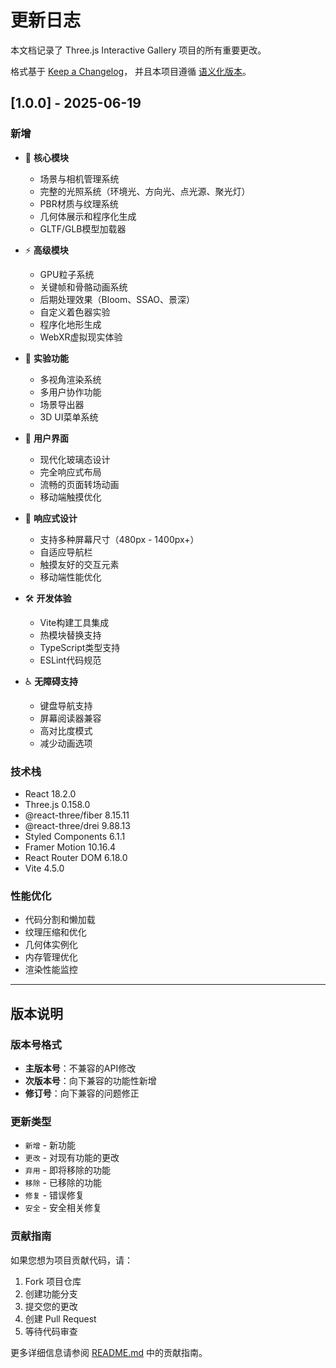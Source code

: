# 更新日志

本文档记录了 Three.js Interactive Gallery 项目的所有重要更改。

格式基于 [Keep a Changelog](https://keepachangelog.com/zh-CN/1.0.0/)，
并且本项目遵循 [语义化版本](https://semver.org/lang/zh-CN/)。


## [1.0.0] - 2025-06-19

### 新增
- 🎯 **核心模块**
  - 场景与相机管理系统
  - 完整的光照系统（环境光、方向光、点光源、聚光灯）
  - PBR材质与纹理系统
  - 几何体展示和程序化生成
  - GLTF/GLB模型加载器

- ⚡ **高级模块**
  - GPU粒子系统
  - 关键帧和骨骼动画系统
  - 后期处理效果（Bloom、SSAO、景深）
  - 自定义着色器实验
  - 程序化地形生成
  - WebXR虚拟现实体验

- 🔬 **实验功能**
  - 多视角渲染系统
  - 多用户协作功能
  - 场景导出器
  - 3D UI菜单系统

- 🎨 **用户界面**
  - 现代化玻璃态设计
  - 完全响应式布局
  - 流畅的页面转场动画
  - 移动端触摸优化

- 📱 **响应式设计**
  - 支持多种屏幕尺寸（480px - 1400px+）
  - 自适应导航栏
  - 触摸友好的交互元素
  - 移动端性能优化

- 🛠️ **开发体验**
  - Vite构建工具集成
  - 热模块替换支持
  - TypeScript类型支持
  - ESLint代码规范

- ♿ **无障碍支持**
  - 键盘导航支持
  - 屏幕阅读器兼容
  - 高对比度模式
  - 减少动画选项

### 技术栈
- React 18.2.0
- Three.js 0.158.0
- @react-three/fiber 8.15.11
- @react-three/drei 9.88.13
- Styled Components 6.1.1
- Framer Motion 10.16.4
- React Router DOM 6.18.0
- Vite 4.5.0

### 性能优化
- 代码分割和懒加载
- 纹理压缩和优化
- 几何体实例化
- 内存管理优化
- 渲染性能监控

---

## 版本说明

### 版本号格式
- **主版本号**：不兼容的API修改
- **次版本号**：向下兼容的功能性新增
- **修订号**：向下兼容的问题修正

### 更新类型
- `新增` - 新功能
- `更改` - 对现有功能的更改
- `弃用` - 即将移除的功能
- `移除` - 已移除的功能
- `修复` - 错误修复
- `安全` - 安全相关修复

### 贡献指南
如果您想为项目贡献代码，请：
1. Fork 项目仓库
2. 创建功能分支
3. 提交您的更改
4. 创建 Pull Request
5. 等待代码审查

更多详细信息请参阅 [README.md](README.md) 中的贡献指南。

